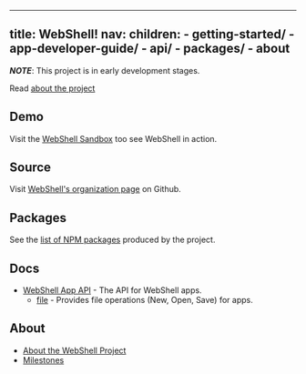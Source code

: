 ----
title: WebShell!
nav: 
  children:
    - getting-started/
    - app-developer-guide/
    - api/
    - packages/
    - about
----

***NOTE***: This project is in early development stages.

Read [about the project](about)

## Demo
Visit the [WebShell Sandbox](https://websh.org/sandbox) too see WebShell in action.

## Source
Visit [WebShell's organization page](https://github.com/websh-org) on Github.

## Packages
See the [list of NPM packages](packages) produced by the project.

## Docs
* [WebShell App API](app-api) - The API for WebShell apps.
  * [file](app-api-file) - Provides file operations (New, Open, Save) for apps.

## About
* [About the WebShell Project](about)
* [Milestones](milestones)

